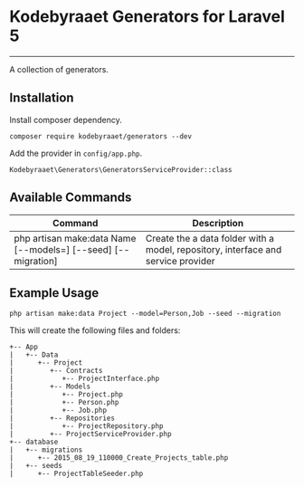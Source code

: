 # Kodebyraaet Generators for Laravel 5
--------------------

A collection of generators.

## Installation

Install composer dependency.

    composer require kodebyraaet/generators --dev

Add the provider in `config/app.php`.

    Kodebyraaet\Generators\GeneratorsServiceProvider::class

## Available Commands

| Command  | Description |
| ------------- | ------------- |
| php artisan make:data Name [--models=<Additional models>] [--seed] [--migration] | Create the a data folder with a model, repository, interface and service provider |

    
## Example Usage

    php artisan make:data Project --model=Person,Job --seed --migration
    
  This will create the following files and folders:
  ``` 
  +-- App  
  |   +-- Data
  |      +-- Project
  |         +-- Contracts
  |            +-- ProjectInterface.php
  |         +-- Models
  |            +-- Project.php
  |            +-- Person.php
  |            +-- Job.php
  |         +-- Repositories
  |            +-- ProjectRepository.php
  |         +-- ProjectServiceProvider.php
  +-- database
  |   +-- migrations
  |      +-- 2015_08_19_110000_Create_Projects_table.php
  |   +-- seeds
  |      +-- ProjectTableSeeder.php
  ```
